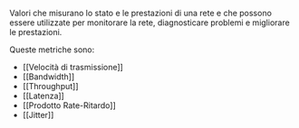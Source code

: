 Valori che misurano lo stato e le prestazioni di una rete e che possono essere utilizzate per monitorare la rete, diagnosticare problemi e migliorare le prestazioni.

Queste metriche sono:
- [[Velocità di trasmissione]]
- [[Bandwidth]]
- [[Throughput]]
- [[Latenza]]
- [[Prodotto Rate-Ritardo]]
- [[Jitter]]
